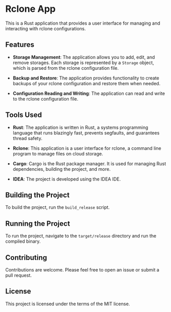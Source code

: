 # Rclone App

This is a Rust application that provides a user interface for managing and interacting with rclone configurations.

## Features

- **Storage Management**: The application allows you to add, edit, and remove storages. Each storage is represented by a `Storage` object, which is parsed from the rclone configuration file.

- **Backup and Restore**: The application provides functionality to create backups of your rclone configuration and restore them when needed.

- **Configuration Reading and Writing**: The application can read and write to the rclone configuration file.

## Tools Used

- **Rust**: The application is written in Rust, a systems programming language that runs blazingly fast, prevents segfaults, and guarantees thread safety.

- **Rclone**: This application is a user interface for rclone, a command line program to manage files on cloud storage.

- **Cargo**: Cargo is the Rust package manager. It is used for managing Rust dependencies, building the project, and more.

- **IDEA**: The project is developed using the IDEA IDE.

## Building the Project

To build the project, run the `build_release` script.

## Running the Project

To run the project, navigate to the `target/release` directory and run the compiled binary.

## Contributing

Contributions are welcome. Please feel free to open an issue or submit a pull request.

## License

This project is licensed under the terms of the MIT license.